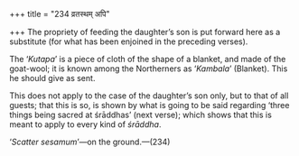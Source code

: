 +++
title = "234 व्रतस्थम् अपि"

+++
The propriety of feeding the daughter’s son is put forward here as a
substitute (for what has been enjoined in the preceding verses).

The ‘*Kutapa*’ is a piece of cloth of the shape of a blanket, and made
of the goat-wool; it is known among the Northerners as ‘*Kambala*’
(Blanket). This he should give as sent.

This does not apply to the case of the daughter’s son only, but to that
of all guests; that this is so, is shown by what is going to be said
regarding ‘three things being sacred at śrāddhas’ (next verse); which
shows that this is meant to apply to every kind of *śrāddha*.

‘*Scatter sesamum*’—on the ground.—(234)


